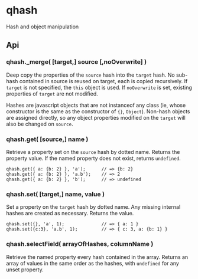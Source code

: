 qhash
================================================================


Hash and object manipulation


Api
----------------------------------------------------------------


### qhash._merge( [target,] source [,noOverwrite] )

Deep copy the properties of the `source` hash into the `target` hash.  No sub-hash
contained in source is reused on target, each is copied recursively.  If `target`
is not specified, the `this` object is used.  If `noOverwrite` is set, existing
properties of `target` are not modified.

Hashes are javascript objects that are not instanceof any class (ie, whose
constructor is the same as the constructor of `{}`, `Object`).  Non-hash objects
are assigned directly, so any object properties modified on the `target` will also
be changed on `source`.

### qhash.get( [source,] name )

Retrieve a property set on the `source` hash by dotted name.  Returns the property
value.  If the named property does not exist, returns `undefined`.

    qhash.get({ a: {b: 2} }, 'a');      // => {b: 2}
    qhash.get({ a: {b: 2} }, 'a.b');    // => 2
    qhash.get({ a: {b: 2} }, 'b');      // => undefined

### qhash.set( [target,] name, value )

Set a property on the `target` hash by dotted name.  Any missing internal hashes
are created as necessary.  Returns the value.

    qhash.set({}, 'a', 1);              // => { a: 1 }
    qhash.set({c:3}, 'a.b', 1);         // => { c: 3, a: {b: 1} }

### qhash.selectField( arrayOfHashes, columnName )

Retrieve the named property every hash contained in the array.  Returns an array of
values in the same order as the hashes, with `undefined` for any unset property.
